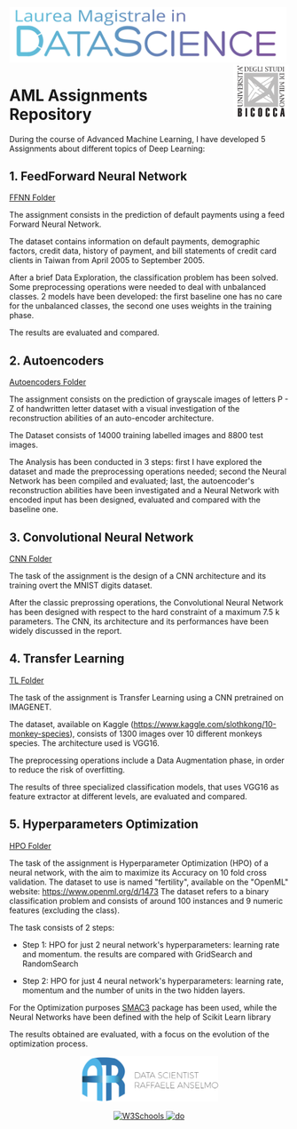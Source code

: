 <p float="left">
 <img src="https://github.com/RaffaeleAns/AML-Assignments/blob/master/images/DS%20Logo.png" width = "500"/>
 <img src="https://github.com/RaffaeleAns/AML-Assignments/blob/master/images/Bicocca%20Logo.png" width = "100" align="right"/>
</p>

# AML Assignments Repository
During the course of Advanced Machine Learning, I have developed 5 Assignments about different topics of Deep Learning:

## 1. FeedForward Neural Network

[FFNN Folder](AML_Assignments/FFNN)

The assignment consists in the prediction of default payments using a feed Forward Neural Network.

The dataset contains information on default payments, demographic factors, credit data, history of payment, and bill statements of credit card clients in Taiwan from April 2005 to September 2005. 

After a brief Data Exploration, the classification problem has been solved.
Some preprocessing operations were needed to deal with unbalanced classes. 
2 models have been developed: the first baseline one has no care for the unbalanced classes, the second one uses weights in the training phase.

The results are evaluated and compared.

## 2. Autoencoders 

[Autoencoders Folder](AML_Assignments/Autoencoders)

The assignment consists on the prediction of grayscale images of letters P - Z of handwritten letter dataset with a visual investigation of the reconstruction abilities of an auto-encoder architecture.

The Dataset consists of 14000 training labelled images and 8800 test images.

The Analysis has been conducted in 3 steps: first I have explored the dataset and made the preprocessing operations needed; second the Neural Network has been compiled and evaluated; last, the autoencoder's reconstruction abilities have been investigated and a Neural Network with encoded input has been designed, evaluated and compared with the baseline one. 

## 3. Convolutional Neural Network

[CNN Folder](AML_Assignments/CNN)


The task of the assignment is the design of a CNN architecture and its training overt the MNIST digits dataset.

After the classic preprossing operations, the Convolutional Neural Network has been designed with respect to the hard constraint of a maximum 7.5 k parameters. 
The CNN, its architecture and its performances have been widely discussed in the report.

## 4. Transfer Learning

[TL Folder](AML_Assignments/TL)

The task of the assignment is Transfer Learning using a CNN pretrained on IMAGENET.

The dataset, available on Kaggle (https://www.kaggle.com/slothkong/10-monkey-species), consists of 1300 images over 10 different monkeys species. 
The architecture used is VGG16.

The preprocessing operations include a Data Augmentation phase, in order to reduce the risk of overfitting.

The results of three specialized classification models, that uses VGG16 as feature extractor at different levels, are evaluated and compared.

## 5. Hyperparameters Optimization

[HPO Folder](AML_Assignments/HPO)

The task of the assignment is Hyperparameter Optimization (HPO) of a neural network, with the aim to maximize its Accuracy on 10 fold cross validation.
The dataset to use is named "fertility", available on the "OpenML" website: https://www.openml.org/d/1473
The dataset refers to a binary classification problem and consists of around 100 instances and 9 numeric features (excluding the class).

The task consists of 2 steps:

 - Step 1: HPO for just 2 neural network's hyperparameters: learning rate and momentum. the results are compared with GridSearch and RandomSearch
 
 - Step 2: HPO for just 4 neural network's hyperparameters: learning rate, momentum and the number of units in the two hidden layers.

For the Optimization purposes [SMAC3](https://github.com/automl/SMAC3) package has been used, while the Neural Networks have been defined with the help of Scikit Learn library

The results obtained are evaluated, with a focus on the evolution of the optimization process. 

<p align = "center">
  <img src="https://github.com/RaffaeleAns/AML-Assignments/blob/master/images/AR%20Logo.png" width = "250">
</p>    
    
    
<p align = "center">
<a href="https://github.com/RaffaeleAns">
<img border="0" alt="W3Schools" src="https://github.com/RaffaeleAns/Foundation-of-CS-Exam-Project/blob/master/images/GitHub%20Logo.png" width="20" height="20">
</a>
 <a href="https://www.linkedin.com/in/raffaele-anselmo-213a0a179">
<img border="0" alt="do" src="https://github.com/RaffaeleAns/Foundation-of-CS-Exam-Project/blob/master/images/LinkedIn%20Logo.png" width="20" height="20">
</a>
</p>
